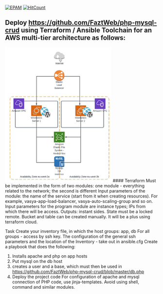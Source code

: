 [![EPAM](https://img.shields.io/badge/Cloud&DevOps%20UA%20Lab%202nd%20Path-Terraform%20%2F%20Ansible%20Task%20(AWS)-orange)](./)
[![HitCount](https://hits.dwyl.com/HarrierPanels/terraform.svg?style=flat&show=unique)](http://hits.dwyl.com/HarrierPanels/terraform)
<br>
## Deploy https://github.com/FaztWeb/php-mysql-crud using Terraform / Ansible Toolchain for an AWS multi-tier architecture as follows:
<img src="./Architecture.PNG" width="350" height="446">
#### Terraform
Must be implemented in the form of two modules: one module - everything related to the network; the second is different
Input parameters of the module: the name of the service (start from it when creating resources). For example, vasya-app-load-balancer, vasya-auto-scaling-group and so on.
Input parameters for the program module are instance types; IPs from which there will be access. Outputs: instant sides.
State must be a locked remote. Bucket and table can be created manually.
It will be a plus using terraform cloud.</sub>

Task
Create your inventory file, in which the host groups: app, db
For all groups - access by ssh key. The configuration of the general ssh parameters and the location of the Inventory - take out in ansible.cfg
Create a playbook that does the following:
1. Installs apache and php on app hosts
2. Put mysql on the db host
3. creates a user and a base, which must then be used in
  https://github.com/FaztWeb/php-mysql-crud/blob/master/db.php
4. Deploy the project code
For configuration of apache and mysql connection of PHP code, use jinja-templates. Avoid using shell, command and similar modules.
